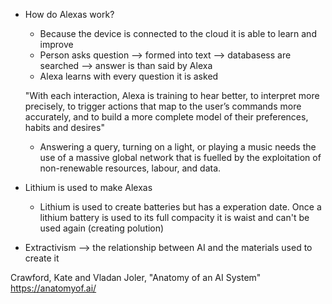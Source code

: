 - How do Alexas work?
	- Because the device is connected to the cloud it is able to learn and improve
	- Person asks question --> formed into text --> databasess are searched --> answer is than said by Alexa
	- Alexa learns with every question it is asked

	"With each interaction, Alexa is training to hear better, to interpret more precisely, to trigger actions that map to the user’s commands more accurately, and to build a more complete model of their preferences, habits and desires"
	- Answering a query, turning on a light, or playing a music needs the use of a massive global network that is fuelled by the exploitation of non-renewable resources, labour, and data.

- Lithium is used to make Alexas
	- Lithium is used to create batteries but has a experation date. Once a lithium battery is used to its full compacity it is waist and can't be used again (creating polution)

- Extractivism --> the relationship between AI and the materials used to create it 

Crawford, Kate and Vladan Joler, "Anatomy of an AI System" https://anatomyof.ai/